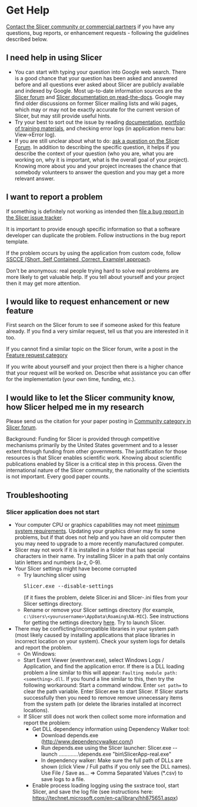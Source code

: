 # Get Help

[Contact the Slicer community or commercial partners](about.html#contact-us) if you have any questions, bug reports, or enhancement requests - following the guidelines described below.

## I need help in using Slicer

- You can start with typing your question into Google web search. There is a good chance that your question has been asked and answered before and all questions ever asked about Slicer are publicly available and indexed by Google. Most up-to-date information sources are the [Slicer forum](https://discourse.slicer.org) and [Slicer documentation on read-the-docs](https://slicer.readthedocs.io/). Google may find older discussions on former Slicer mailing lists and wiki pages, which may or may not be exactly accurate for the current version of Slicer, but may still provide useful hints.
- Try your best to sort out the issue by reading [documentation](https://slicer.readthedocs.io), [portfolio of training materials](https://www.slicer.org/wiki/Documentation/Nightly/Training), and checking error logs (in application menu bar: View->Error log).
- If you are still unclear about what to do: [ask a question on the Slicer Forum](https://discourse.slicer.org). In addition to describing the specific question, it helps if you describe the context of your question (who you are, what you are working on, why it is important, what is the overall goal of your project). Knowing more about you and your project increases the chance that somebody volunteers to answer the question and you may get a more relevant answer.

## I want to report a problem

If something is definitely not working as intended then [file a bug report in the Slicer issue tracker](https://github.com/Slicer/Slicer/issues/new/choose).

It is important to provide enough specific information so that a software developer can duplicate the problem. Follow instructions in the bug report template.

If the problem occurs by using the application from custom code, follow [SSCCE (Short, Self Contained, Correct, Example) approach](http://sscce.org).

Don't be anonymous: real people trying hard to solve real problems are more likely to get valuable help. If you tell about yourself and your project then it may get more attention.

## I would like to request enhancement or new feature

First search on the Slicer forum to see if someone asked for this feature already. If you find a very similar request, tell us that you are interested in it too.

If you cannot find a similar topic on the Slicer forum, write a post in the [Feature request category](https://discourse.slicer.org/c/support/feature-requests)

If you write about yourself and your project then there is a higher chance that your request will be worked on. Describe what assistance you can offer for the implementation (your own time, funding, etc.).

## I would like to let the Slicer community know, how Slicer helped me in my research

Please send us the citation for your paper posting in [Community category in Slicer forum](https://discourse.slicer.org/c/community/).

Background: Funding for Slicer is provided through competitive mechanisms primarily by the United States government and to a lesser extent through funding from other governments. The justification for those resources is that Slicer enables scientific work. Knowing about scientific publications enabled by Slicer is a critical step in this process. Given the international nature of the Slicer community, the nationality of the scientists is not important. Every good paper counts.

## Troubleshooting

### Slicer application does not start

- Your computer CPU or graphics capabilities may not meet [minimum system requirements](getting_started.html#system-requirements). Updating your graphics driver may fix some problems, but if that does not help and you have an old computer then you may need to upgrade to a more recently manufactured computer.
- Slicer may not work if it is installed in a folder that has special characters in their name. Try installing Slicer in a path that only contains latin letters and numbers (a-z, 0-9).
- Your Slicer settings might have become corrupted
  - Try launching slicer using <pre>Slicer.exe --disable-settings</pre> (if it fixes the problem, delete Slicer.ini and Slicer-<yourslicerversion>.ini files from your Slicer settings directory.
  - Rename or remove your Slicer settings directory (for example, `c:\Users\<yourusername>\AppData\Roaming\NA-MIC`). See instructions for getting the settings directory [here](settings.html#settings-file-location). Try to launch Slicer.
- There may be conflicting/incompatible libraries in your system path (most likely caused by installing applications that place libraries in incorrect location on your system). Check your system logs for details and report the problem.
  -  On Windows:
    - Start Event Viewer (eventvwr.exe), select Windows Logs / Application, and find the application error. If there is a DLL loading problem a line similar to this will appear: `Faulting module path: <something>.dll`. If you found a line similar to this, then try the following workaround: Start a command window. Enter `set path=` to clear the path variable. Enter Slicer.exe to start Slicer. If Slicer starts successfully then you need to remove remove unnecessary items from the system path (or delete the libraries installed at incorrect locations).
    - If Slicer still does not work then collect some more information and report the problem:
      - Get DLL dependency information using Dependency Walker tool:
        - Download depends.exe (http://www.dependencywalker.com/)
        - Run depends.exe using the Slicer launcher: Slicer.exe --launch .............\depends.exe "bin\SlicerApp-real.exe"
        - In dependency walker: Make sure the full path of DLLs are shown (click View / Full paths if you only see the DLL names). Use File / Save as... => Comma Separated Values (*.csv) to save logs to a file.
      - Enable process loading logging using the sxstrace tool, start Slicer, and save the log file (see instructions here: https://technet.microsoft.com/en-ca/library/hh875651.aspx)

